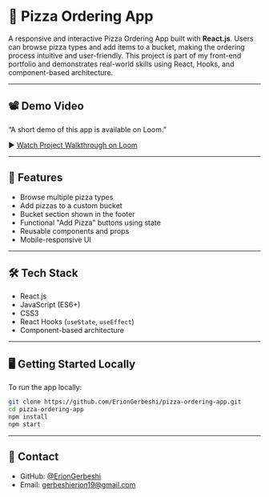 # 🍕 Pizza Ordering App

A responsive and interactive Pizza Ordering App built with **React.js**. Users can browse pizza types and add items to a bucket, making the ordering process intuitive and user-friendly. This project is part of my front-end portfolio and demonstrates real-world skills using React, Hooks, and component-based architecture.

---

## 📽️ Demo Video

“A short demo of this app is available on Loom.”

▶️ [Watch Project Walkthrough on Loom](https://www.loom.com/share/50ad948e035b42e9befa027ee940d3e9?sid=0fb299bb-cdb7-4801-a42b-15b5e7ae7762)

---

## 🚀 Features

- Browse multiple pizza types
- Add pizzas to a custom bucket
- Bucket section shown in the footer
- Functional "Add Pizza" buttons using state
- Reusable components and props
- Mobile-responsive UI

---

## 🛠 Tech Stack

- React.js
- JavaScript (ES6+)
- CSS3
- React Hooks (`useState`, `useEffect`)
- Component-based architecture

---

## 🖥️ Getting Started Locally

To run the app locally:

```bash
git clone https://github.com/ErionGerbeshi/pizza-ordering-app.git
cd pizza-ordering-app
npm install
npm start
```

---

## 🙋 Contact

- GitHub: [@ErionGerbeshi](https://github.com/ErionGerbeshi)
- Email: gerbeshierion19@gmail.com
